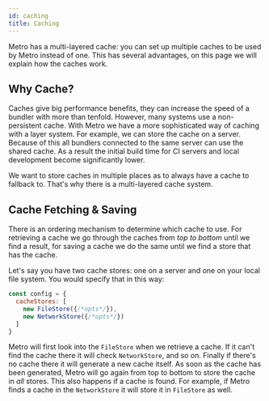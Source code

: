 ```yaml
---
id: caching
title: Caching
---
```


Metro has a multi-layered cache: you can set up multiple caches to be used by Metro instead of one. This has several advantages, on this page we will explain how the caches work.

## Why Cache?

Caches give big performance benefits, they can increase the speed of a bundler with more than tenfold. However, many systems use a non-persistent cache. With Metro we have a more sophisticated way of caching with a layer system. For example, we can store the cache on a server. Because of this all bundlers connected to the same server can use the shared cache. As a result the initial build time for CI servers and local development become significantly lower.

We want to store caches in multiple places as to always have a cache to fallback to. That's why there is a multi-layered cache system.

## Cache Fetching & Saving

There is an ordering mechanism to determine which cache to use. For retrieving a cache we go through the caches from _top to bottom_ until we find a result, for saving a cache we do the same until we find a store that has the cache.

Let's say you have two cache stores: one on a server and one on your local file system. You would specify that in this way:

```js
const config = {
  cacheStores: [
    new FileStore({/*opts*/}),
    new NetworkStore({/*opts*/})
  ]
}
```

Metro will first look into the `FileStore` when we retrieve a cache. If it can't find the cache there it will check `NetworkStore`, and so on. Finally if there's no cache there it will generate a new cache itself. As soon as the cache has been generated, Metro will go again from top to bottom to store the cache in _all_ stores. This also happens if a cache is found. For example, if Metro finds a cache in the `NetworkStore` it will store it in `FileStore` as well.
